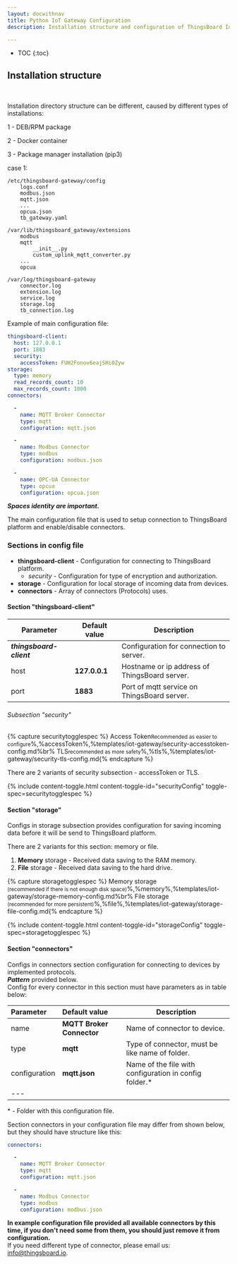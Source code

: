 ```yaml
---
layout: docwithnav
title: Python IoT Gateway Configuration
description: Installation structure and configuration of ThingsBoard IoT Gateway 

---
```



* TOC
{:toc}


## Installation structure

<br>

Installation directory structure can be different, caused by different types of installations:

1 - DEB/RPM package

2 - Docker container

3 - Package manager installation (pip3)

case 1:

```text
/etc/thingsboard-gateway/config
    logs.conf
    modbus.json
    mqtt.json
    ...
    opcua.json
    tb_gateway.yaml

/var/lib/thingsboard_gateway/extensions
    modbus
    mqtt
        __init__.py
        custom_uplink_mqtt_converter.py
    ...
    opcua

/var/log/thingsboard-gateway
    connector.log
    extension.log
    service.log
    storage.log
    tb_connection.log
```
        

Example of main configuration file:

```yaml
thingsboard-client:
  host: 127.0.0.1
  port: 1883
  security:
    accessToken: FUH2Fonov6eajSHi0Zyw
storage:
  type: memory
  read_records_count: 10
  max_records_count: 1000
connectors:

  -
    name: MQTT Broker Connector
    type: mqtt
    configuration: mqtt.json

  -
    name: Modbus Connector
    type: modbus
    configuration: modbus.json

  -
    name: OPC-UA Connector
    type: opcua
    configuration: opcua.json
```

***Spaces identity are important.***


The main configuration file that is used to setup connection to ThingsBoard platform and enable/disable connectors.

### Sections in config file

+ **thingsboard-client** - Configuration for connecting to ThingsBoard platform.
  - *security* - Configuration for type of encryption and authorization.
+ **storage** - Configuration for local storage of incoming data from devices.
+ **connectors** - Array of connectors (Protocols) uses.

#### Section "thingsboard-client"

|**Parameter**             | **Default value**                            |   **Description**                                              |
|---                       |---                                           |---                                                             |
| ***thingsboard-client*** |                                              | Configuration for connection to server.                        |
| host                     | **127.0.0.1**                                | Hostname or ip address of ThingsBoard server.                  |
| port                     | **1883**                                     | Port of mqtt service on ThingsBoard server.                    |

###### Subsection "security"


{% capture securitytogglespec %}
Access Token<small>Recommended as easier to configure</small>%,%accessToken%,%templates/iot-gateway/security-accesstoken-config.md%br%
TLS<small>recommended as more safety</small>%,%tls%,%templates/iot-gateway/security-tls-config.md{% endcapture %}

There are 2 variants of security subsection - accessToken or TLS.

{% include content-toggle.html content-toggle-id="securityConfig" toggle-spec=securitytogglespec %}


#### Section "storage"

Configs in storage subsection provides configuration for saving incoming data before it will be send to ThingsBoard platform.
  
There are 2 variants for this section: memory or file.
1. **Memory** storage - Received data saving to the RAM memory.
2. **File** storage - Received data saving to the hard drive.

{% capture storagetogglespec %}
Memory storage<br/> <small>(recommended if there is not enough disk space)</small>%,%memory%,%templates/iot-gateway/storage-memory-config.md%br%
File storage<br/> <small>(recommended for more persistent)</small>%,%file%,%templates/iot-gateway/storage-file-config.md{% endcapture %}

{% include content-toggle.html content-toggle-id="storageConfig" toggle-spec=storagetogglespec %}

#### Section "connectors"
 Configs in connectors section configuration for connecting to devices by implemented protocols.  
 ***Pattern*** provided below.  
 Config for every connector in this section must have parameters as in table below:  
 
|**Parameter**|**Default value**|**Description**|
|:-|:-|- 
| name                     | **MQTT Broker Connector**                    | Name of connector to device.                                   |
| type                     | **mqtt**                                     | Type of connector, must be like name of folder.                |
| configuration            | **mqtt.json**                                | Name of the file with configuration in config folder.*         |
|---

\* - Folder with this configuration file.

Section connectors in your configuration file may differ from shown below, but they should have structure like this:

```yaml
connectors:

  -
    name: MQTT Broker Connector
    type: mqtt
    configuration: mqtt.json

  -
    name: Modbus Connector
    type: modbus
    configuration: modbus.json

```

**In example configuration file provided all available connectors by this time, if you don't need some from them, you should just remove it from configuration.**  
If you need different type of connector, please email us: <info@thingsboard.io>.

